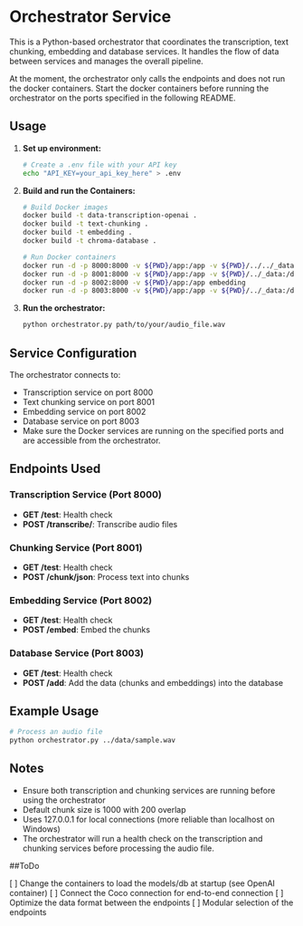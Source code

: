# Orchestrator Service

This is a Python-based orchestrator that coordinates the transcription, text chunking, embedding and database services. It handles the flow of data between services and manages the overall pipeline.

At the moment, the orchestrator only calls the endpoints and does not run the docker containers. Start the docker containers before running the orchestrator on the ports specified in the following README.

## Usage

1. **Set up environment:**
   ```bash
   # Create a .env file with your API key
   echo "API_KEY=your_api_key_here" > .env
   ```

2. **Build and run the Containers:**
   ```bash
   # Build Docker images
   docker build -t data-transcription-openai .
   docker build -t text-chunking .
   docker build -t embedding .
   docker build -t chroma-database .

   # Run Docker containers
   docker run -d -p 8000:8000 -v ${PWD}/app:/app -v ${PWD}/../../_data/models/whisper_cpp:/whisper.cpp/models --name whisper-cpp whisper-cpp
   docker run -d -p 8001:8000 -v ${PWD}/app:/app -v ${PWD}/../_data:/data text-chunking
   docker run -d -p 8002:8000 -v ${PWD}/app:/app embedding
   docker run -d -p 8003:8000 -v ${PWD}/app:/app -v ${PWD}/../_data:/data chroma-database
   ```
   
3. **Run the orchestrator:**
   ```bash
   python orchestrator.py path/to/your/audio_file.wav
   ```

## Service Configuration

The orchestrator connects to:
- Transcription service on port 8000
- Text chunking service on port 8001
- Embedding service on port 8002
- Database service on port 8003
- Make sure the Docker services are running on the specified ports and are accessible from the orchestrator.

## Endpoints Used

### Transcription Service (Port 8000)
- **GET /test**: Health check
- **POST /transcribe/**: Transcribe audio files

### Chunking Service (Port 8001)
- **GET /test**: Health check
- **POST /chunk/json**: Process text into chunks

### Embedding Service (Port 8002)
- **GET /test**: Health check
- **POST /embed**: Embed the chunks

### Database Service (Port 8003)
- **GET /test**: Health check
- **POST /add**: Add the data (chunks and embeddings) into the database

## Example Usage

```bash
# Process an audio file
python orchestrator.py ../data/sample.wav
```

## Notes

- Ensure both transcription and chunking services are running before using the orchestrator
- Default chunk size is 1000 with 200 overlap
- Uses 127.0.0.1 for local connections (more reliable than localhost on Windows)
- The orchestrator will run a health check on the transcription and chunking services before processing the audio file.

##ToDo

[ ] Change the containers to load the models/db at startup (see OpenAI container)
[ ] Connect the Coco connection for end-to-end connection
[ ] Optimize the data format between the endpoints
[ ] Modular selection of the endpoints